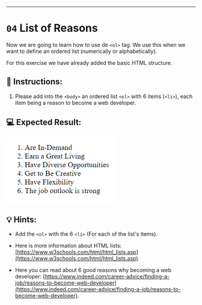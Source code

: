 ---

# `04` List of Reasons

Now we are going to learn how to use de `<ol>` tag. We use this when we want to define an ordered list (numerically or alphabetically).

For this exercise we have already added the basic HTML structure.

## 📝 Instructions:

1. Please add into the `<body>` an ordered list `<ol>` with 6 items (`<li>`), each item being a reason to become a web developer.

## 💻 Expected Result:

![List of li's](../../.learn/assets/04-list-of-reasons.png?raw=true)

## 💡 Hints:

+ Add the `<ol>` with the 6 `<li>` (For each of the list's items).

+ Here is more information about HTML lists: [https://www.w3schools.com/html/html_lists.asp](https://www.w3schools.com/html/html_lists.asp)

+ Here you can read about 6 good reasons why becoming a web developer: [https://www.indeed.com/career-advice/finding-a-job/reasons-to-become-web-developer](https://www.indeed.com/career-advice/finding-a-job/reasons-to-become-web-developer). 
